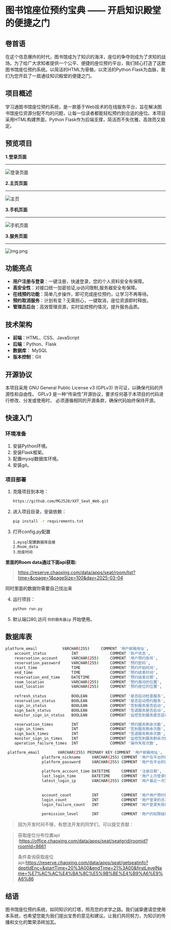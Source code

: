 # 图书馆座位预约宝典 —— 开启知识殿堂的便捷之门

## 卷首语

在这个信息爆炸的时代，图书馆成为了知识的海洋，座位的争夺则成为了求知的战场。为了给广大求知者提供一个公平、便捷的座位预约平台，我们倾心打造了这款图书馆座位预约系统。以简洁的HTML为骨骼，以灵活的Python
Flask为血脉，我们为您开启了一扇通往知识殿堂的便捷之门。

## 项目概述

学习通图书馆座位预约系统，是一款基于Web技术的在线服务平台，旨在解决图书馆座位资源分配不均的问题，让每一位读者都能轻松预约到合适的座位。本项目采用HTML构建界面，Python
Flask作为后端支撑，简洁而不失优雅，高效而又稳定。

## 预览项目


**1.登录页面**

---
![登录页面](makedown/img.png)

**2.主页页面**

---
![主页](makedown/img1.png)

**3.手机页面**

---
![手机页面](makedown/img2.png)

**3.服务页面**

---
![img.png](makedown/img3.png)


## 功能亮点

- **用户注册与登录**：一键注册，快速登录，您的个人资料安全有保障。
- **高安全性**：对接口统一加密验证,ip访问限制,服务器安全有保障。
- **在线预约功能**：简单几步操作，即可完成座位预约，让学习不再等待。
- **预约取消服务**：计划有变？无需担心，一键取消，座位资源即时释放。
- **管理员后台**：高效管理资源，实时监控预约情况，提升服务品质。

## 技术架构

- **前端**：HTML、CSS、JavaScript
- **后端**：Python、Flask
- **数据库**： MySQL
- **版本控制**：Git

## 开源协议

本项目采用 GNU General Public License v3 (GPLv3) 许可证，以确保代码的开源性和自由性。
GPLv3 是一种“传染性”开源协议，要求任何基于本项目的代码进行修改、分发或使用时，
必须遵循相同的开源条款，确保代码始终保持开源。

## 快速入门

### 环境准备

1. 安装Python环境。
2. 安装Flask框架。
3. 配置mysql数据库环境。
4. 安装git。

### 项目部署

1. 克隆项目到本地：
   ```bash
   https://github.com/MGJ520/XXT_Seat_Web.git
   ```
2. 进入项目目录，安装依赖：
   ```bash
   pip install -r requirements.txt
   ```
3. 打开config.py配置
   ```
   1.mysql配置数据库连接
   2.Room_data
   3.抢座时间
   ```
   
**里面的Room data通过下面api获取:**
> https://reserve.chaoxing.com/data/apps/seat/room/list?time=&cpage=1&pageSize=100&day=2025-03-04

同时里面的数据你需要自己找出来

4. 运行项目：
   ```bash
   python run.py
   ```
5. 默认端口80,访问 `你的服务器ip` 开始使用。


## 数据库表
```bash
platform_email           VARCHAR(255)     COMMENT '用户邮箱地址',
    account_status           INT              COMMENT '账户状态',
    reservation_account      VARCHAR(255)     COMMENT '用户预约账号',
    reservation_password     VARCHAR(255)     COMMENT '预约密码',
    start_time               TIME             COMMENT '预约开始时间',
    end_time                 TIME             COMMENT '预约结束时间',
    reservation_end_time     DATETIME         COMMENT '预约结束日期',
    room_location            VARCHAR(255)     COMMENT '预约房间的位置',
    seat_location            VARCHAR(255)     COMMENT '预约座位的位置',
    
    refresh_status           BOOLEAN          COMMENT '是否启动检查服务',
    reservation_status       BOOLEAN          COMMENT '是否启动预约服务',
    sign_in_status           BOOLEAN          COMMENT '签到服务是否启动',
    sign_back_status         BOOLEAN          COMMENT '签退服务是否启动',
    monitor_sign_in_status   BOOLEAN          COMMENT '监控签到服务是否启动',

    reservation_times        INT              COMMENT '预约服务剩余次数', -- 修正为 INT
    sign_in_times            INT              COMMENT '签到服务剩余次数',
    sign_back_times          INT              COMMENT '签退服务剩余次数',
    monitor_sign_in_times    INT              COMMENT '监控签到服务剩余次数',
    operation_failure_times  INT              COMMENT '操作失败次数',
```
```bash
 platform_email        VARCHAR(255) PRIMARY KEY COMMENT '用户邮箱地址',
                platform_nickname     VARCHAR(255) COMMENT '用户在平台的昵称',
                platform_password     VARCHAR(255) COMMENT '用户在平台的密码',
                
                platform_account_time DATETIME     COMMENT '注册日期',
                last_login_time       DATETIME     COMMENT '用户上次登录的时间',
                latest_login_ip       VARCHAR(255) COMMENT '用户最近一次登录的IP地址',
                
                
                account_count         INT          COMMENT '用户用户预约账号数',
                login_count           INT          COMMENT '用户登录的总次数',
                login_failure_count   INT          COMMENT '用户登录失败的总次数',
                
                permission_level      INT          COMMENT '用户的权限级别'
```

> 因为开发时间不够，有想法开发的同学们，可以提交贡献：

> 获取座位分布位置api :https://office.chaoxing.com/data/apps/seat/seatgrid/roomid?roomId=8661
>
> 条件查询获取座位api:https://reserve.chaoxing.com/data/apps/seat/getseatinfo?deptIdEnc=&startTime=20%3A00&endTime=21%3A00&firstLevelName=%E7%AC%AC%E4%BA%8C%E5%9B%BE%E4%B9%A6%E9%A6%86

## 结语

图书馆座位预约系统，如同知识的灯塔，照亮您的求学之路。我们诚挚邀请您使用本系统，也希望您能为我们提出宝贵的意见和建议。让我们共同努力，为知识的传播和文化的繁荣添砖加瓦。
